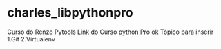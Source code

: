 # charles_libpythonpro
Curso do Renzo Pytools
Link do Curso [python Pro](https://plataforma.dev.pro.br/) ok
Tópico para inserir
1.Git
2.Virtualenv
